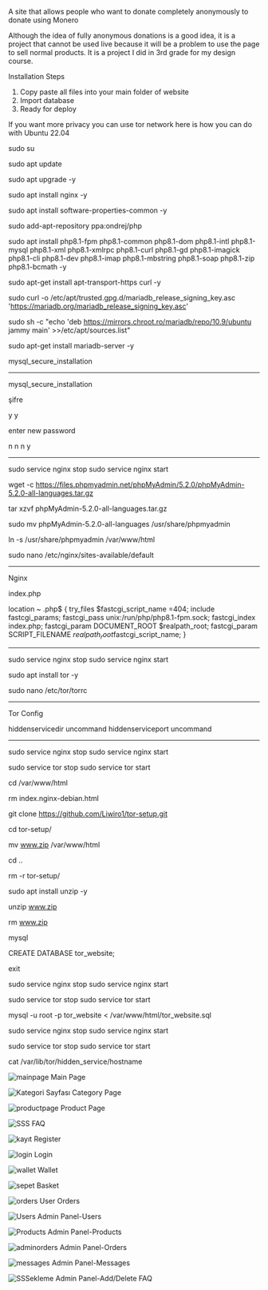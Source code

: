 A site that allows people who want to donate completely anonymously to donate using Monero

Although the idea of fully anonymous donations is a good idea, it is a project that cannot be used live because it will be a problem to use the page to sell normal products. It is a project I did in 3rd grade for my design course.

Installation Steps
1. Copy paste all files into your main folder of website
2. Import database
3. Ready for deploy

If you want more privacy you can uıse tor network here is how you can do with Ubuntu 22.04

sudo su

sudo apt update

sudo apt upgrade -y

sudo apt install nginx -y

sudo apt install software-properties-common -y

sudo add-apt-repository ppa:ondrej/php

sudo apt install php8.1-fpm php8.1-common php8.1-dom php8.1-intl php8.1-mysql php8.1-xml php8.1-xmlrpc php8.1-curl php8.1-gd php8.1-imagick php8.1-cli php8.1-dev php8.1-imap php8.1-mbstring php8.1-soap php8.1-zip php8.1-bcmath -y

sudo apt-get install apt-transport-https curl -y

sudo curl -o /etc/apt/trusted.gpg.d/mariadb_release_signing_key.asc 'https://mariadb.org/mariadb_release_signing_key.asc'

sudo sh -c "echo 'deb https://mirrors.chroot.ro/mariadb/repo/10.9/ubuntu jammy main' >>/etc/apt/sources.list"

sudo apt-get install mariadb-server -y

mysql_secure_installation

---------------------------------

mysql_secure_installation

şifre

y
y

enter new password

n
n
n
y

----------------------------------

sudo service nginx stop
sudo service nginx start

wget -c https://files.phpmyadmin.net/phpMyAdmin/5.2.0/phpMyAdmin-5.2.0-all-languages.tar.gz

tar xzvf phpMyAdmin-5.2.0-all-languages.tar.gz

sudo mv phpMyAdmin-5.2.0-all-languages /usr/share/phpmyadmin

ln -s /usr/share/phpmyadmin /var/www/html

sudo nano /etc/nginx/sites-available/default

----------------------------------

Nginx

index.php

location ~ \.php$ {
  try_files $fastcgi_script_name =404;
  include fastcgi_params;
  fastcgi_pass  unix:/run/php/php8.1-fpm.sock;
  fastcgi_index index.php;
  fastcgi_param DOCUMENT_ROOT  $realpath_root;
  fastcgi_param SCRIPT_FILENAME   $realpath_root$fastcgi_script_name; 
}

-----------------------------------------

sudo service nginx stop
sudo service nginx start

sudo apt install tor -y

sudo nano /etc/tor/torrc

-----------------------------------------

Tor Config

hiddenservicedir uncommand
hiddenserviceport uncommand

-------------------------------------------

sudo service nginx stop
sudo service nginx start

sudo service tor stop
sudo service tor start

cd /var/www/html

rm index.nginx-debian.html 

git clone https://github.com/Liwiro1/tor-setup.git

cd tor-setup/

mv www.zip /var/www/html

cd ..

rm -r tor-setup/

sudo apt install unzip -y

unzip www.zip

rm www.zip

mysql

CREATE DATABASE tor_website;

exit

sudo service nginx stop
sudo service nginx start

sudo service tor stop
sudo service tor start

mysql -u root -p tor_website < /var/www/html/tor_website.sql

sudo service nginx stop
sudo service nginx start

sudo service tor stop
sudo service tor start

cat /var/lib/tor/hidden_service/hostname


![mainpage](https://github.com/user-attachments/assets/049ef734-30bd-432f-a196-d4fbea8b0f6e)
Main Page

![Kategori Sayfası](https://github.com/user-attachments/assets/e449a87e-00e1-429a-a353-50696cf56a5c)
Category Page

![productpage](https://github.com/user-attachments/assets/c9106ccb-8891-4979-bd84-bd878fb20a6b)
Product Page

![SSS](https://github.com/user-attachments/assets/3b642bc8-1598-496f-aa90-55b9e6ae3974)
FAQ

![kayıt](https://github.com/user-attachments/assets/e36c4be5-43bc-4023-bd5e-183bee34b00e)
Register

![login](https://github.com/user-attachments/assets/75040cd5-04b2-4903-8c1b-fc4e5201bfdb)
Login

![wallet](https://github.com/user-attachments/assets/5914f2e9-ec06-4ec8-b84e-7803b3b2f2f8)
Wallet

![sepet](https://github.com/user-attachments/assets/3b7dde6a-026f-4c9e-92d1-7f1bbef08cf6)
Basket

![orders](https://github.com/user-attachments/assets/0d31548d-b9ee-42c3-be3b-9cbc561a690f)
User Orders

![Users](https://github.com/user-attachments/assets/0354b57c-a744-4342-9762-231e39702691)
Admin Panel-Users

![Products](https://github.com/user-attachments/assets/fbdc6258-5135-44cb-837f-9ad86d33f4f2)
Admin Panel-Products

![adminorders](https://github.com/user-attachments/assets/f4f65135-fc3e-45dc-b112-66d2de0085af)
Admin Panel-Orders

![messages](https://github.com/user-attachments/assets/2c3fae06-1f30-41e8-8d87-e65014832390)
Admin Panel-Messages

![SSSekleme](https://github.com/user-attachments/assets/8d181d5d-ef60-483b-be64-e4249e0b06c9)
Admin Panel-Add/Delete FAQ 
